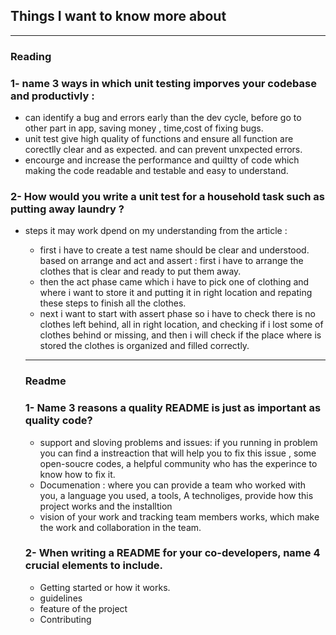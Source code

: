 ## Things I want to know more about
---
### Reading 

### 1- name 3 ways in which unit testing imporves your codebase and productivly :

-  can identify a bug and errors early than the dev cycle, before go to other part in app, saving money , time,cost of fixing bugs.
- unit test give high quality of functions and ensure all function are corectlly clear and as expected. and can prevent unxpected errors.
- encourge and increase the performance and quiltty of code which making the code readable and testable and easy to understand.

### 2- How would you write a unit test for a household task such as putting away laundry ?
- steps it may work dpend on my understanding from the article : 
    - first i have to create a test name should be clear and understood.
        based on arrange and act and assert : first i have to arrange the clothes that is clear and ready to put them away.
     - then the act phase came which i have to pick one of clothing and where i want to store it and putting it in right location and repating these steps to finish all the clothes.
     - next i want to start with assert phase so i have to check there is no clothes left behind, all in right location, and checking if i lost some of clothes behind or missing, and then i will check if the place where is stored the clothes is organized and filled correctly.

     --- 

     ### Readme
     ### 1- Name 3 reasons a quality README is just as important as quality code?
     - support and sloving problems and issues: if you running in problem you can find a instreaction that will help you to fix this issue , some open-soucre codes, a helpful community who has the experince to know how to fix it.
     - Documenation : where you can provide a team who worked with you, a language you used, a tools, A technoliges, provide how this project works and the installtion
     -  vision of your work and  tracking team members works, which make the work and collaboration in the team. 

     ### 2- When writing a README for your co-developers, name 4 crucial elements to include.
     - Getting started or how it works.
     - guidelines 
     - feature of the project
     - Contributing 
